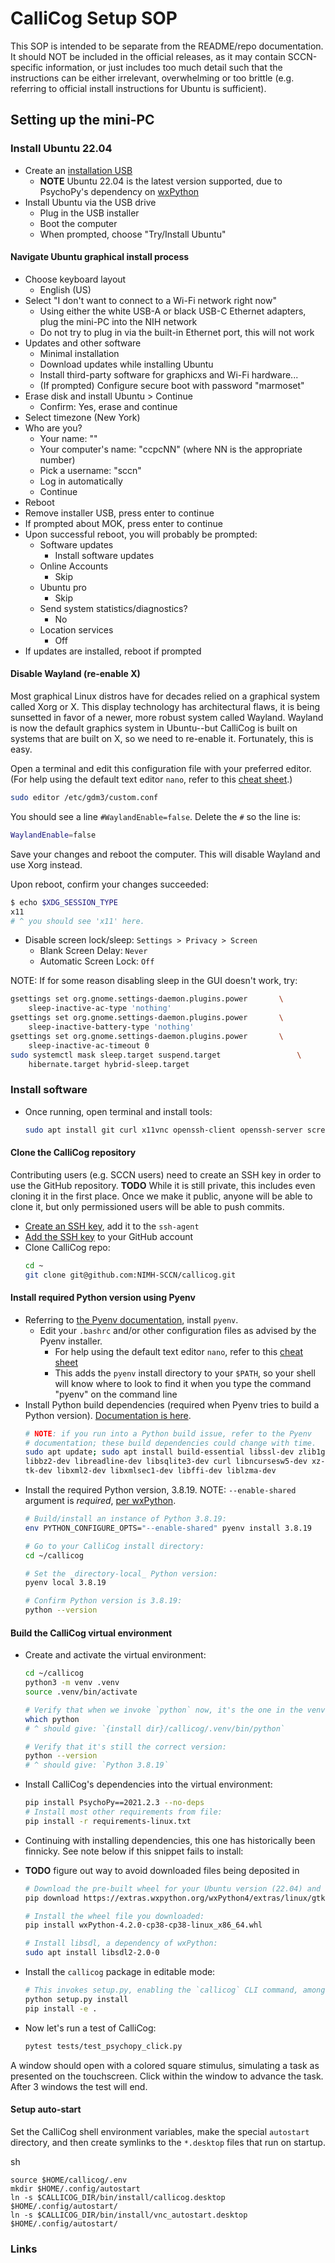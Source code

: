 # CalliCog Setup SOP

This SOP is intended to be separate from the README/repo documentation. It
should NOT be included in the official releases, as it may contain
SCCN-specific information, or just includes too much detail such that the
instructions can be either irrelevant, overwhelming or too brittle (e.g.
referring to official install instructions for Ubuntu is sufficient).

## Setting up the mini-PC

### Install Ubuntu 22.04

* Create an [installation USB][ubuntu_usb]
    * **NOTE** Ubuntu 22.04 is the latest version supported, due to PsychoPy's
      dependency on [wxPython][wxpython_ubuntu]
* Install Ubuntu via the USB drive
    * Plug in the USB installer
    * Boot the computer
    * When prompted, choose "Try/Install Ubuntu"

#### Navigate Ubuntu graphical install process
* Choose keyboard layout
    * English (US)
* Select "I don't want to connect to a Wi-Fi network right now"
    * Using either the white USB-A or black USB-C Ethernet adapters, plug the
mini-PC into the NIH network
    * Do not try to plug in via the built-in Ethernet port, this will not work
* Updates and other software
    * Minimal installation
    * Download updates while installing Ubuntu
    * Install third-party software for graphicxs and Wi-Fi hardware...
    * (If prompted) Configure secure boot with password "marmoset"
* Erase disk and install Ubuntu > Continue
    * Confirm: Yes, erase and continue
* Select timezone (New York)
* Who are you?
    * Your name: ""
    * Your computer's name: "ccpcNN" (where NN is the appropriate number)
    * Pick a username: "sccn"
    * Log in automatically
    * Continue
* Reboot
* Remove installer USB, press enter to continue
* If prompted about MOK, press enter to continue
* Upon successful reboot, you will probably be prompted:
    * Software updates
        * Install software updates
    * Online Accounts
        * Skip
    * Ubuntu pro
        * Skip
    * Send system statistics/diagnostics?
        * No
    * Location services
        * Off
* If updates are installed, reboot if prompted


#### Disable Wayland (re-enable X)

Most graphical Linux distros have for decades relied on a graphical system
called Xorg or X. This display technology has architectural flaws, it is
being sunsetted in favor of a newer, more robust system called Wayland. Wayland
is now the default graphics system in Ubuntu--but CalliCog is built on systems
that are built on X, so we need to re-enable it. Fortunately, this is easy.

Open a terminal and edit this configuration file with your preferred editor.
(For help using the default text editor `nano`, refer to this [cheat
sheet][nano_cheat].)

```sh
sudo editor /etc/gdm3/custom.conf
```

You should see a line `#WaylandEnable=false`. Delete the `#` so the line is:

```sh
WaylandEnable=false
```

Save your changes and reboot the computer. This will disable Wayland and use
Xorg instead.

Upon reboot, confirm your changes succeeded:

```sh
$ echo $XDG_SESSION_TYPE
x11
# ^ you should see 'x11' here.
```

* Disable screen lock/sleep: `Settings > Privacy > Screen`
  * Blank Screen Delay:     `Never`
  * Automatic Screen Lock:  `Off`

NOTE: If for some reason disabling sleep in the GUI doesn't work, try:
```sh
gsettings set org.gnome.settings-daemon.plugins.power       \
    sleep-inactive-ac-type 'nothing'
gsettings set org.gnome.settings-daemon.plugins.power       \
    sleep-inactive-battery-type 'nothing'
gsettings set org.gnome.settings-daemon.plugins.power       \
    sleep-inactive-ac-timeout 0
sudo systemctl mask sleep.target suspend.target                 \
    hibernate.target hybrid-sleep.target
```


### Install software

* Once running, open terminal and install tools:
    ```sh
    sudo apt install git curl x11vnc openssh-client openssh-server screen vim stow
    ```

#### Clone the CalliCog repository

Contributing users (e.g. SCCN users) need to create an SSH key in order to use
the GitHub repository. **TODO** While it is still private, this includes even
cloning it in the first place. Once we make it public, anyone will be able to
clone it, but only permissioned users will be able to push commits.

* [Create an SSH key][new_ssh], add it to the `ssh-agent`
* [Add the SSH key][add_ssh] to your GitHub account
* Clone CalliCog repo:
    ```sh
    cd ~
    git clone git@github.com:NIMH-SCCN/callicog.git
    ```

#### Install required Python version using Pyenv

* Referring to [the Pyenv documentation][pyenv], install `pyenv`.
  * Edit your `.bashrc` and/or other configuration files as advised by the 
Pyenv installer.
    * For help using the default text editor `nano`, refer to this [cheat
      sheet][nano_cheat]
    * This adds the `pyenv` install directory to your `$PATH`, so your shell
will know where to look to find it when you type the command "pyenv" on the
command line
* Install Python build dependencies (required when Pyenv tries to build a
Python version). [Documentation is here][py_build_deps]. 
    ```sh
    # NOTE: if you run into a Python build issue, refer to the Pyenv
    # documentation; these build dependencies could change with time.
    sudo apt update; sudo apt install build-essential libssl-dev zlib1g-dev \
    libbz2-dev libreadline-dev libsqlite3-dev curl libncursesw5-dev xz-utils \
    tk-dev libxml2-dev libxmlsec1-dev libffi-dev liblzma-dev
    ```
* Install the required Python version, 3.8.19. NOTE: `--enable-shared` argument
is *required*, [per wxPython][wxpy_blog].
    ```sh
    # Build/install an instance of Python 3.8.19:
    env PYTHON_CONFIGURE_OPTS="--enable-shared" pyenv install 3.8.19

    # Go to your CalliCog install directory:
    cd ~/callicog

    # Set the _directory-local_ Python version:
    pyenv local 3.8.19

    # Confirm Python version is 3.8.19:
    python --version
    ```

#### Build the CalliCog virtual environment

* Create and activate the virtual environment:
    ```sh
    cd ~/callicog
    python3 -m venv .venv
    source .venv/bin/activate

    # Verify that when we invoke `python` now, it's the one in the venv:
    which python
    # ^ should give: `{install dir}/callicog/.venv/bin/python`

    # Verify that it's still the correct version:
    python --version
    # ^ should give: `Python 3.8.19`
    ```
* Install CalliCog's dependencies into the virtual environment:
    ```sh
    pip install PsychoPy==2021.2.3 --no-deps
    # Install most other requirements from file:
    pip install -r requirements-linux.txt
    ```

* Continuing with installing dependencies, this one has historically been
  finnicky. See note below if this snippet fails to install:

* **TODO** figure out way to avoid downloaded files being deposited in 
    ```sh
    # Download the pre-built wheel for your Ubuntu version (22.04) and cPython (3.8):
    pip download https://extras.wxpython.org/wxPython4/extras/linux/gtk3/ubuntu-22.04/wxPython-4.2.0-cp38-cp38-linux_x86_64.whl

    # Install the wheel file you downloaded:
    pip install wxPython-4.2.0-cp38-cp38-linux_x86_64.whl

    # Install libsdl, a dependency of wxPython:
    sudo apt install libsdl2-2.0-0
    ```

* Install the `callicog` package in editable mode:

   ```sh
   # This invokes setup.py, enabling the `callicog` CLI command, among other things:
   python setup.py install
   pip install -e .
   ```

* Now let's run a test of CalliCog:
    ```sh
    pytest tests/test_psychopy_click.py 
    ```

A window should open with a colored square stimulus, simulating a task as
presented on the touchscreen. Click within the window to advance the task.
After 3 windows the test will end.  

#### Setup auto-start

Set the CalliCog shell environment variables, make the special `autostart`
directory, and then create symlinks to the `*.desktop` files that run on
startup.

sh
```
source $HOME/callicog/.env
mkdir $HOME/.config/autostart
ln -s $CALLICOG_DIR/bin/install/callicog.desktop $HOME/.config/autostart/
ln -s $CALLICOG_DIR/bin/install/vnc_autostart.desktop $HOME/.config/autostart/
```


### Links
[nano_cheat]:
https://web.archive.org/web/20240201142800/https://itsfoss.com/content/images/wordpress/2020/05/nano-cheatsheet.png
"Nano editor cheat sheet"
[wxpython_ubuntu]: https://extras.wxpython.org/wxPython4/extras/linux/gtk3/
"wxPython versions available for Ubuntu"
[ubuntu_usb]:
https://askubuntu.com/questions/1398432/how-to-burn-an-iso-file-to-a-usb
"Install Ubuntu via USB"
[new_ssh]:
https://docs.github.com/en/authentication/connecting-to-github-with-ssh/generating-a-new-ssh-key-and-adding-it-to-the-ssh-agent
"Generating a new SSH key"
[add_ssh]:
https://docs.github.com/en/authentication/connecting-to-github-with-ssh/adding-a-new-ssh-key-to-your-github-account
"Add an SSH key to your GitHub account"
[pyenv]: https://github.com/pyenv/pyenv
[py_build_deps]:
https://github.com/pyenv/pyenv/wiki#suggested-build-environment
[wxpy_blog]:
https://wxpython.org/blog/2017-08-17-builds-for-linux-with-pip/index.html
